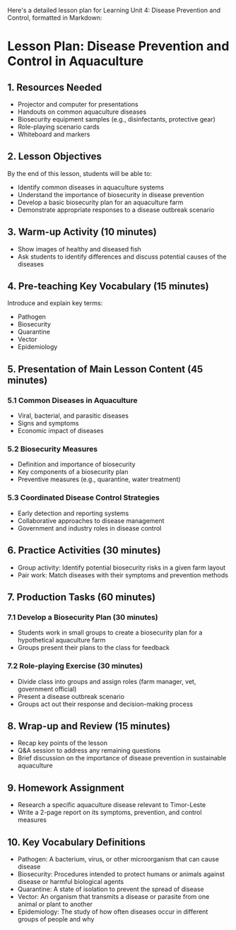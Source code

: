 Here's a detailed lesson plan for Learning Unit 4: Disease Prevention and Control, formatted in Markdown:

# Lesson Plan: Disease Prevention and Control in Aquaculture

## 1. Resources Needed

- Projector and computer for presentations
- Handouts on common aquaculture diseases
- Biosecurity equipment samples (e.g., disinfectants, protective gear)
- Role-playing scenario cards
- Whiteboard and markers

## 2. Lesson Objectives

By the end of this lesson, students will be able to:
- Identify common diseases in aquaculture systems
- Understand the importance of biosecurity in disease prevention
- Develop a basic biosecurity plan for an aquaculture farm
- Demonstrate appropriate responses to a disease outbreak scenario

## 3. Warm-up Activity (10 minutes)

- Show images of healthy and diseased fish
- Ask students to identify differences and discuss potential causes of the diseases

## 4. Pre-teaching Key Vocabulary (15 minutes)

Introduce and explain key terms:
- Pathogen
- Biosecurity
- Quarantine
- Vector
- Epidemiology

## 5. Presentation of Main Lesson Content (45 minutes)

### 5.1 Common Diseases in Aquaculture
- Viral, bacterial, and parasitic diseases
- Signs and symptoms
- Economic impact of diseases

### 5.2 Biosecurity Measures
- Definition and importance of biosecurity
- Key components of a biosecurity plan
- Preventive measures (e.g., quarantine, water treatment)

### 5.3 Coordinated Disease Control Strategies
- Early detection and reporting systems
- Collaborative approaches to disease management
- Government and industry roles in disease control

## 6. Practice Activities (30 minutes)

- Group activity: Identify potential biosecurity risks in a given farm layout
- Pair work: Match diseases with their symptoms and prevention methods

## 7. Production Tasks (60 minutes)

### 7.1 Develop a Biosecurity Plan (30 minutes)
- Students work in small groups to create a biosecurity plan for a hypothetical aquaculture farm
- Groups present their plans to the class for feedback

### 7.2 Role-playing Exercise (30 minutes)
- Divide class into groups and assign roles (farm manager, vet, government official)
- Present a disease outbreak scenario
- Groups act out their response and decision-making process

## 8. Wrap-up and Review (15 minutes)

- Recap key points of the lesson
- Q&A session to address any remaining questions
- Brief discussion on the importance of disease prevention in sustainable aquaculture

## 9. Homework Assignment

- Research a specific aquaculture disease relevant to Timor-Leste
- Write a 2-page report on its symptoms, prevention, and control measures

## 10. Key Vocabulary Definitions

- Pathogen: A bacterium, virus, or other microorganism that can cause disease
- Biosecurity: Procedures intended to protect humans or animals against disease or harmful biological agents
- Quarantine: A state of isolation to prevent the spread of disease
- Vector: An organism that transmits a disease or parasite from one animal or plant to another
- Epidemiology: The study of how often diseases occur in different groups of people and why